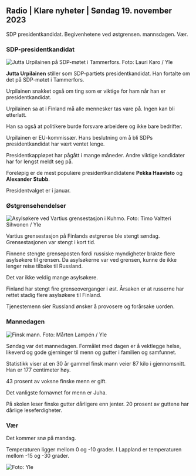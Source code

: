 ## Radio \| Klare nyheter \| Søndag 19. november 2023

SDP presidentkandidat. Begivenhetene ved østgrensen. mannsdagen. Vær.

### SDP-presidentkandidat

![Jutta Urpilainen på SDP-møtet i Tammerfors. Foto: Lauri Karo / Yle](https://images.cdn.yle.fi/image/upload/c_crop,h_3078,w_5472,x_0,y_536/ar_1.7777777777777777,c_fill,g_faces,h_6201,0_prq_auto:eco/f_auto/fl_lossy/v1700390392/39-12029436559e5d3e7734)

**Jutta Urpilainen** stiller som SDP-partiets presidentkandidat. Han fortalte om det på SDP-møtet i Tammerfors.

Urpilainen snakket også om ting som er viktige for ham når han er presidentkandidat.

Urpilainen sa at i Finland må alle mennesker tas vare på. Ingen kan bli etterlatt.

Han sa også at politikere burde forsvare arbeidere og ikke bare bedrifter.

Urpilainen er EU-kommissær. Hans beslutning om å bli SDPs presidentkandidat har vært ventet lenge.

Presidentkappløpet har pågått i mange måneder. Andre viktige kandidater har for lengst meldt seg på.

Foreløpig er de mest populære presidentkandidatene **Pekka Haavisto** og **Alexander** **Stubb**.

Presidentvalget er i januar.

### Østgrensehendelser

![Asylsøkere ved Vartius grensestasjon i Kuhmo. Foto: Timo Valtteri Sihvonen / Yle](https://images.cdn.yle.fi/image/upload/c_crop,h_2312,w_4110,x_1360,y_535/ar_1.7777777777777777,c_fill_1_70,.ph_1_70,0/q_auto:eco/f_auto/fl_lossy/v1700313355/39-12026836558740e2c62a)

Vartius grensestasjon på Finlands østgrense ble stengt søndag. Grensestasjonen var stengt i kort tid.

Finnene stengte grenseposten fordi russiske myndigheter brakte flere asylsøkere til grensen. Da asylsøkerne var ved grensen, kunne de ikke lenger reise tilbake til Russland.

Det var ikke veldig mange asylsøkere.

Finland har stengt fire grenseoverganger i øst. Årsaken er at russerne har rettet stadig flere asylsøkere til Finland.

Tjenestemenn sier Russland ønsker å provosere og forårsake uorden.

### Mannedagen

![Finsk mann. Foto: Mårten Lampén / Yle](https://images.cdn.yle.fi/image/upload/c_crop,h_3375,w_6000,x_0,y_164/ar_1.7777777777777777,c_fill,g_faces,h_1275,0dpr/wdpr.q_auto:eco/f_auto/fl_lossy/v1700042381/39-1200843655493de62883)

Søndag var det mannedagen. Formålet med dagen er å vektlegge helse, likeverd og gode gjerninger til menn og gutter i familien og samfunnet.

Statistikk viser at en 30 år gammel finsk mann veier 87 kilo i gjennomsnitt. Han er 177 centimeter høy.

43 prosent av voksne finske menn er gift.

Det vanligste fornavnet for menn er Juha.

På skolen leser finske gutter dårligere enn jenter. 20 prosent av guttene har dårlige leseferdigheter.

### Vær

Det kommer snø på mandag.

Temperaturen ligger mellom 0 og -10 grader. I Lappland er temperaturen mellom -15 og -30 grader.

![ Foto: Yle](https://images.cdn.yle.fi/image/upload/c_crop,h_1080,w_1919,x_0,y_0/ar_1.7777777777777777,c_fill,g_faces,h_675,w_pr_1200.0/pr_1200.:eco/f_auto/fl_lossy/v1700408413/39-1203034655a2c36dc32d)